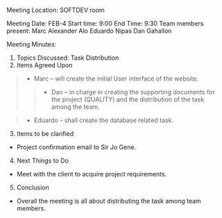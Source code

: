 Meeting Location: SOFTDEV room

Meeting Date: FEB-4   Start time: 9:00 End Time: 9:30
Team members present:
Marc Alexander Alo
Eduardo Nipas
Dan Gahallon

Meeting Minutes:

1. Topics Discussed: Task Distribution
2. Items Agreed Upon
> - Marc – will create the initial User interface of the website.
> > - Dan – in charge in creating the supporting documents for the project (QUALITY) and the distribution of the task among the team.

> - Eduardo – shall create the database related task.
3. Items to be clarified
- Project confirmation email to Sir Jo Gene.
4. Next Things to Do
- Meet with the client to acquire project requirements.
5. Conclusion
- Overall the meeting is all about distributing the task among team members.
